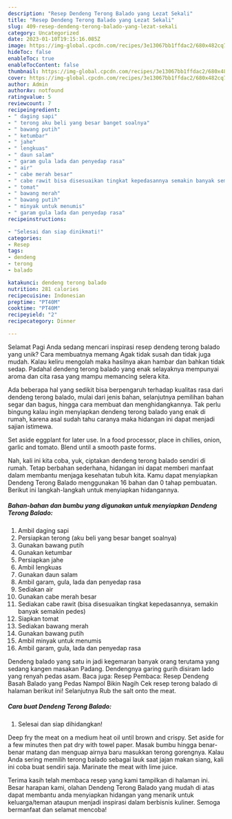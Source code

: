 ```yaml
---
description: "Resep Dendeng Terong Balado yang Lezat Sekali"
title: "Resep Dendeng Terong Balado yang Lezat Sekali"
slug: 409-resep-dendeng-terong-balado-yang-lezat-sekali
category: Uncategorized
date: 2023-01-10T19:15:16.085Z
image: https://img-global.cpcdn.com/recipes/3e13067bb1ffdac2/680x482cq70/dendeng-terong-balado-foto-resep-utama.jpg
hideToc: false
enableToc: true
enableTocContent: false
thumbnail: https://img-global.cpcdn.com/recipes/3e13067bb1ffdac2/680x482cq70/dendeng-terong-balado-foto-resep-utama.jpg
cover: https://img-global.cpcdn.com/recipes/3e13067bb1ffdac2/680x482cq70/dendeng-terong-balado-foto-resep-utama.jpg
author: Admin
authorAv: notfound
ratingvalue: 5
reviewcount: 7
recipeingredient:
- " daging sapi"
- " terong aku beli yang besar banget soalnya"
- " bawang putih"
- " ketumbar"
- " jahe"
- " lengkuas"
- " daun salam"
- " garam gula lada dan penyedap rasa"
- " air"
- " cabe merah besar"
- " cabe rawit bisa disesuaikan tingkat kepedasannya semakin banyak semakin pedes"
- " tomat"
- " bawang merah"
- " bawang putih"
- " minyak untuk menumis"
- " garam gula lada dan penyedap rasa"
recipeinstructions:

- "Selesai dan siap dinikmati!"
categories:
- Resep
tags:
- dendeng
- terong
- balado

katakunci: dendeng terong balado 
nutrition: 281 calories
recipecuisine: Indonesian
preptime: "PT40M"
cooktime: "PT40M"
recipeyield: "2"
recipecategory: Dinner

---
```



Selamat Pagi Anda sedang mencari inspirasi resep dendeng terong balado yang unik? Cara membuatnya memang Agak tidak susah dan tidak juga mudah. Kalau keliru mengolah maka hasilnya akan hambar dan bahkan tidak sedap. Padahal dendeng terong balado yang enak selayaknya mempunyai aroma dan cita rasa yang mampu memancing selera kita.


Ada beberapa hal yang sedikit bisa berpengaruh terhadap kualitas rasa dari dendeng terong balado, mulai dari jenis bahan, selanjutnya pemilihan bahan segar dan bagus, hingga cara membuat dan menghidangkannya. Tak perlu bingung kalau ingin menyiapkan dendeng terong balado yang enak di rumah, karena asal sudah tahu caranya maka hidangan ini dapat menjadi sajian istimewa.

Set aside eggplant for later use. In a food processor, place in chilies, onion, garlic and tomato. Blend until a smooth paste forms.


Nah, kali ini kita coba, yuk, ciptakan dendeng terong balado sendiri di rumah. Tetap berbahan sederhana, hidangan ini dapat memberi manfaat dalam membantu menjaga kesehatan tubuh kita. Kamu dapat menyiapkan Dendeng Terong Balado menggunakan 16 bahan dan 0 tahap pembuatan. Berikut ini langkah-langkah untuk menyiapkan hidangannya.

<!--inarticleads1-->

##### Bahan-bahan dan bumbu yang digunakan untuk menyiapkan Dendeng Terong Balado:

1. Ambil  daging sapi
1. Persiapkan  terong (aku beli yang besar banget soalnya)
1. Gunakan  bawang putih
1. Gunakan  ketumbar
1. Persiapkan  jahe
1. Ambil  lengkuas
1. Gunakan  daun salam
1. Ambil  garam, gula, lada dan penyedap rasa
1. Sediakan  air
1. Gunakan  cabe merah besar
1. Sediakan  cabe rawit (bisa disesuaikan tingkat kepedasannya, semakin banyak semakin pedes)
1. Siapkan  tomat
1. Sediakan  bawang merah
1. Gunakan  bawang putih
1. Ambil  minyak untuk menumis
1. Ambil  garam, gula, lada dan penyedap rasa


Dendeng balado yang satu in jadi kegemaran banyak orang terutama yang sedang kangen masakan Padang. Dendengnya garing gurih disiram lado yang renyah pedas asam. Baca juga: Resep Pembaca: Resep Dendeng Basah Balado yang Pedas Nampol Bikin Nagih Cek resep terong balado di halaman berikut ini! Selanjutnya Rub the salt onto the meat. 

<!--inarticleads2-->

##### Cara buat Dendeng Terong Balado:


1. Selesai dan siap dihidangkan!

Deep fry the meat on a medium heat oil until brown and crispy. Set aside for a few minutes then pat dry with towel paper. Masak bumbu hingga benar-benar matang dan menguap airnya baru masukkan terong gorengnya. Kalau Anda sering memilih terong balado sebagai lauk saat jajan makan siang, kali ini coba buat sendiri saja. Marinate the meat with lime juice. 

Terima kasih telah membaca resep yang kami tampilkan di halaman ini. Besar harapan kami, olahan Dendeng Terong Balado yang mudah di atas dapat membantu anda menyiapkan hidangan yang menarik untuk keluarga/teman ataupun menjadi inspirasi dalam berbisnis kuliner. Semoga bermanfaat dan selamat mencoba!
